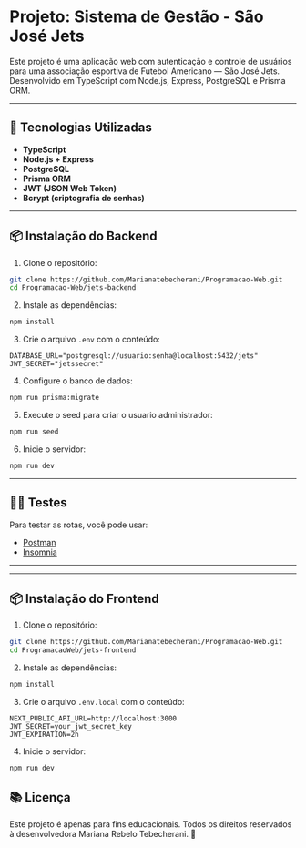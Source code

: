 # Projeto: Sistema de Gestão - São José Jets

Este projeto é uma aplicação web com autenticação e controle de usuários para uma associação esportiva de Futebol Americano — São José Jets. Desenvolvido em TypeScript com Node.js, Express, PostgreSQL e Prisma ORM.

---

## 🔧 Tecnologias Utilizadas

- **TypeScript**
- **Node.js + Express**
- **PostgreSQL**
- **Prisma ORM**
- **JWT (JSON Web Token)**
- **Bcrypt (criptografia de senhas)**

---

## 📦 Instalação do Backend

1. Clone o repositório:

```bash
git clone https://github.com/Marianatebecherani/Programacao-Web.git
cd Programacao-Web/jets-backend
```

2. Instale as dependências:

```bash
npm install
```

3. Crie o arquivo `.env` com o conteúdo:

```
DATABASE_URL="postgresql://usuario:senha@localhost:5432/jets"
JWT_SECRET="jetssecret"
```

4. Configure o banco de dados:

```bash
npm run prisma:migrate
```

5. Execute o seed para criar o usuario administrador:

```bash
npm run seed
```

6. Inicie o servidor:

```bash
npm run dev
```

---

## 👨‍💻 Testes

Para testar as rotas, você pode usar:

- [Postman](https://www.postman.com/)
- [Insomnia](https://insomnia.rest/)

---

---

## 📦 Instalação do Frontend

1. Clone o repositório:

```bash
git clone https://github.com/Marianatebecherani/Programacao-Web.git
cd ProgramacaoWeb/jets-frontend
```

2. Instale as dependências:

```bash
npm install
```

3. Crie o arquivo `.env.local` com o conteúdo:

```
NEXT_PUBLIC_API_URL=http://localhost:3000
JWT_SECRET=your_jwt_secret_key
JWT_EXPIRATION=2h
```

4.  Inicie o servidor:

```bash
npm run dev
```

## 📚 Licença

Este projeto é apenas para fins educacionais. Todos os direitos reservados à desenvolvedora Mariana Rebelo Tebecherani. 🏈
